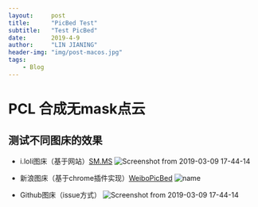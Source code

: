 ```yaml
---
layout:     post
title:      "PicBed Test"
subtitle:   "Test PicBed"
date:       2019-4-9
author:     "LIN JIANING"
header-img: "img/post-macos.jpg"
tags:
    - Blog
---
```


# PCL 合成无mask点云

## 测试不同图床的效果

- i.loli图床（基于网站）[SM.MS](https://sm.ms/ "SM.MS")
  ![Screenshot from 2019-03-09 17-44-14](https://i.loli.net/2019/04/09/5cac43e59ad87.png)


- 新浪图床（基于chrome插件实现）[WeiboPicBed](https://github.com/suxiaogang/WeiboPicBed "WeiboPicBed")
  ![name](https://ws1.sinaimg.cn/large/672efe4fly1g1weyrxwkmj21hc0u0u0x.jpg)

- Github图床（issue方式）
  ![Screenshot from 2019-03-09 17-44-14](https://user-images.githubusercontent.com/17959102/55779130-4397c880-5ad7-11e9-8d26-353e57fcb546.png)